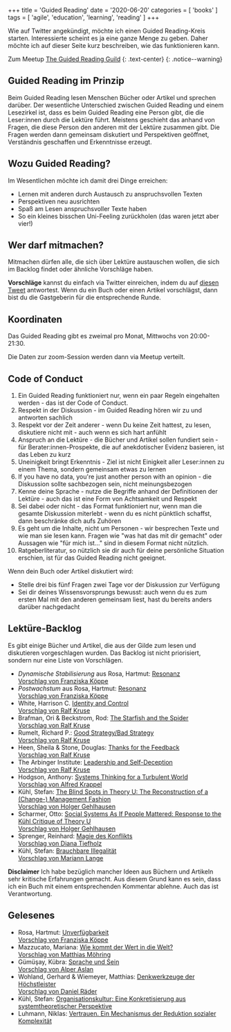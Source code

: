 +++
title = 'Guided Reading'
date = '2020-06-20'
categories = [ 'books' ]
tags = [ 'agile', 'education', 'learning', 'reading' ]
+++

Wie auf Twitter angekündigt, möchte ich einen Guided Reading-Kreis starten.
Interessierte scheint es ja eine ganze Menge zu geben.
Daher möchte ich auf dieser Seite kurz beschreiben, wie das funktionieren kann.

Zum Meetup [The Guided Reading Guild](https://www.meetup.com/de-DE/The-Guided-Reading-Guild/)
{: .text-center}
{: .notice--warning}

## Guided Reading im Prinzip

Beim Guided Reading lesen Menschen Bücher oder Artikel und sprechen darüber.
Der wesentliche Unterschied zwischen Guided Reading und einem Lesezirkel ist, dass es beim Guided Reading eine Person gibt, die die Leser:innen durch die Lektüre führt.
Meistens geschieht das anhand von Fragen, die diese Person den anderen mit der Lektüre zusammen gibt.
Die Fragen werden dann gemeinsam diskutiert und Perspektiven geöffnet, Verständnis geschaffen und Erkenntnisse erzeugt.

## Wozu Guided Reading?

Im Wesentlichen möchte ich damit drei Dinge erreichen:

* Lernen mit anderen durch Austausch zu anspruchsvollen Texten
* Perspektiven neu ausrichten
* Spaß am Lesen anspruchsvoller Texte haben
* So ein kleines bisschen Uni-Feeling zurückholen (das waren jetzt aber vier!)

## Wer darf mitmachen?

Mitmachen dürfen alle, die sich über Lektüre austauschen wollen, die sich im Backlog findet oder ähnliche Vorschläge haben.

**Vorschläge** kannst du einfach via Twitter einreichen, indem du auf [diesen Tweet](https://twitter.com/GerritBeine/status/1273892805379842049?s=20) antwortest.
Wenn du ein Buch oder einen Artikel vorschlägst, dann bist du die Gastgeberin für die entsprechende Runde.

## Koordinaten

Das Guided Reading gibt es zweimal pro Monat, Mittwochs von 20:00-21:30.

Die Daten zur zoom-Session werden dann via Meetup verteilt.

## Code of Conduct

1. Ein Guided Reading funktioniert nur, wenn ein paar Regeln eingehalten werden - das ist der Code of Conduct.
2. Respekt in der Diskussion - im Guided Reading hören wir zu und antworten sachlich
3. Respekt vor der Zeit anderer - wenn Du keine Zeit hattest, zu lesen, diskutiere nicht mit - auch wenn es sich hart anfühlt
4. Anspruch an die Lektüre - die Bücher und Artikel sollen fundiert sein - für Berater:innen-Prospekte, die auf anekdotischer Evidenz basieren, ist das Leben zu kurz
5. Uneinigkeit bringt Erkenntnis - Ziel ist nicht Einigkeit aller Leser:innen zu einem Thema, sondern gemeinsam etwas zu lernen
6. If you have no data, you're just another person with an opinion - die Diskussion sollte sachbezogen sein, nicht meinungsbezogen
7. Kenne deine Sprache - nutze die Begriffe anhand der Definitionen der Lektüre - auch das ist eine Form von Achtsamkeit und Respekt
8. Sei dabei oder nicht - das Format funktioniert nur, wenn man die gesamte Diskussion miterlebt - wenn du es nicht pünktlich schaffst, dann beschränke dich aufs Zuhören
9. Es geht um die Inhalte, nicht um Personen - wir besprechen Texte und wie man sie lesen kann. Fragen wie "was hat das mit dir gemacht" oder Aussagen wie "für mich ist..." sind in diesem Format nicht nützlich.
10. Ratgeberliteratur, so nützlich sie dir auch für deine persönliche Situation erschien, ist für das Guided Reading nicht geeignet.

Wenn dein Buch oder Artikel diskutiert wird:
* Stelle drei bis fünf Fragen zwei Tage vor der Diskussion zur Verfügung
* Sei dir deines Wissensvorsprungs bewusst: auch wenn du es zum ersten Mal mit den anderen gemeinsam liest, hast du bereits anders darüber nachgedacht 

## Lektüre-Backlog

Es gibt einige Bücher und Artikel, die aus der Gilde zum lesen und diskutieren vorgeschlagen wurden.
Das Backlog ist nicht priorisiert, sondern nur eine Liste von Vorschlägen.

* *Dynamische Stabilisierung* aus Rosa, Hartmut: [Resonanz](https://www.goodreads.com/book/show/29765770-resonanz) <br/> [Vorschlag von Franziska Köppe](https://twitter.com/madiko/status/1280745306771140610?s=20)
* *Postwachstum* aus Rosa, Hartmut: [Resonanz](https://www.goodreads.com/book/show/29765770-resonanz) <br/> [Vorschlag von Franziska Köppe](https://twitter.com/madiko/status/1280745306771140610?s=20)
* White, Harrison C. [Identity and Control](https://www.goodreads.com/book/show/2875174-identity-and-control) <br/> [Vorschlag von Ralf Kruse](https://twitter.com/ralfhh)
* Brafman, Ori & Beckstrom, Rod: [The Starfish and the Spider](https://www.goodreads.com/book/show/21314.The_Starfish_and_the_Spider) <br/> [Vorschlag von Ralf Kruse](https://twitter.com/ralfhh)
* Rumelt, Richard P.: [Good Strategy/Bad Strategy](https://www.goodreads.com/book/show/11721966-good-strategy-bad-strategy) <br/> [Vorschlag von Ralf Kruse](https://twitter.com/ralfhh)
* Heen, Sheila & Stone, Douglas: [Thanks for the Feedback](https://www.goodreads.com/book/show/18114120-thanks-for-the-feedback) <br/> [Vorschlag von Ralf Kruse](https://twitter.com/ralfhh)
* The Arbinger Institute: [Leadership and Self-Deception](https://www.goodreads.com/book/show/180463.Leadership_and_Self_Deception) <br/> [Vorschlag von Ralf Kruse](https://twitter.com/ralfhh)
* Hodgson, Anthony: [Systems Thinking for a Turbulent World](https://www.goodreads.com/book/show/48765136-systems-thinking-for-a-turbulent-world) <br/> [Vorschlag von Alfred Krappel](https://twitter.com/AlfredKrappel)
* Kühl, Stefan: [The Blind Spots in Theory U: The Reconstruction of a (Change-) Management Fashion](https://pub.uni-bielefeld.de/download/2942035/2942036/Kühl%2C%20Stefan%3B%20The%20Blind%20Spots%20in%20Theory%20U.%20The%20Reconstruction%20of%20a%20%28Change-%29%20Management%20Fashion%2C%20in%2C%20Journal%20of%20Change%20Management%202020.pdf) <br/> [Vorschlag von Holger Gehlhausen](https://twitter.com/HolgerGelhausen)
* Scharmer, Otto: [Social Systems As If People Mattered: Response to the Kühl Critique of Theory U](https://www.ottoscharmer.com/sites/default/files/SocialSystems.pdf) <br/> [Vorschlag von Holger Gehlhausen](https://twitter.com/HolgerGelhausen)
* Sprenger, Reinhard: [Magie des Konflikts](https://www.goodreads.com/book/show/52269178-magie-des-konflikts) <br/> [Vorschlag von Diana Tiefholz](https://twitter.com/Di_Quiri)
* Kühl, Stefan: [Brauchbare Illegalität](https://www.campus.de/buecher-campus-verlag/wissenschaft/soziologie/brauchbare_illegalitaet-16237.html) <br/> [Vorschlag von Mariann Lange](https://twitter.com/mariann_lange)

**Disclaimer** Ich habe bezüglich mancher Ideen aus Büchern und Artikeln sehr kritische Erfahrungen gemacht.
Aus diesem Grund kann es sein, dass ich ein Buch mit einem entsprechenden Kommentar ablehne.
Auch das ist Verantwortung.

## Gelesenes

* Rosa, Hartmut: [Unverfügbarkeit](https://www.goodreads.com/book/show/43240561-unverf-gbarkeit) <br/> [Vorschlag von Franziska Köppe](https://twitter.com/madiko/status/1280745306771140610?s=20)
* Mazzucato, Mariana: [Wie kommt der Wert in die Welt?](https://www.goodreads.com/book/show/53519773-wie-kommt-der-wert-in-die-welt) <br/> [Vorschlag von Matthias Möhring](https://twitter.com/MathiasMoehring/status/1274307804170502153?s=20)
* Gümüşay, Kübra: [Sprache und Sein](https://www.goodreads.com/book/show/50243029-sprache-und-sein) <br/> [Vorschlag von Alper Aslan](https://twitter.com/AlperAslan1980/status/1289149792241815552)
* Wohland, Gerhard & Wiemeyer, Matthias: [Denkwerkzeuge der Höchstleister](https://www.goodreads.com/book/show/2219387.Denkwerkzeuge_der_H_chstleister) <br/> [Vorschlag von Daniel Räder](https://twitter.com/geraederter_dan/status/1274289915002597377?s=20)
* Kühl, Stefan: [Organisationskultur: Eine Konkretisierung aus systemtheoretischer Perspektive](https://pub.uni-bielefeld.de/download/2931717/2931718/K%C3%BChl%202018%20Organisationskultur%20Managementforschung.pdf)
* Luhmann, Niklas: [Vertrauen. Ein Mechanismus der Reduktion sozialer Komplexität](https://www.goodreads.com/book/show/7727150-vertrauen-ein-mechanismus-der-reduktion-sozialer-komplexit-t)
